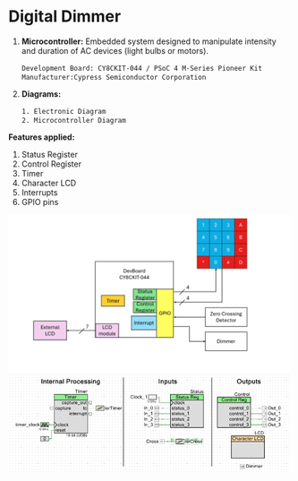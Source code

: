 # Digital Dimmer

1. **Microcontroller:** Embedded system designed to manipulate intensity and duration of AC devices (light bulbs or motors).
    ~~~
    Development Board: CY8CKIT-044 / PSoC 4 M-Series Pioneer Kit
    Manufacturer:Cypress Semiconductor Corporation
    ~~~
2. **Diagrams:**
    ~~~
    1. Electronic Diagram
    2. Microcontroller Diagram
    ~~~

**Features applied:**
  1. Status Register
  2. Control Register
  3. Timer
  4. Character LCD
  5. Interrupts
  6. GPIO pins


![ElectronicDiagram](./2_Diagrams/1_Electronic/Electronic_Diagram.png)
![MicroDiagram](./2_Diagrams/2_Microcontroller/TopDesign.png)
